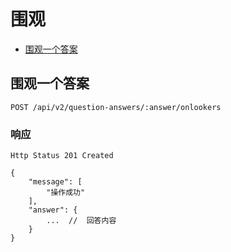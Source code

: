# 围观

- [围观一个答案](#围观一个答案)

## 围观一个答案

```
POST /api/v2/question-answers/:answer/onlookers
```

### 响应

```
Http Status 201 Created
```

```json5
{
    "message": [
        "操作成功"
    ],
    "answer": {
        ...  //  回答内容
    }
}
```